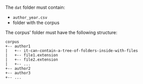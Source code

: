The `dat` folder must contain:
- `author_year.csv`
- folder with the corpus

The corpus' folder must have the following structure:
```
corpus
+-- author1
|	+-- it-can-contain-a-tree-of-folders-inside-with-files
|	+-- file1.extension
|	+-- file2.extension
|	+-- ...
+-- author2
+-- author3
+-- ...
```
